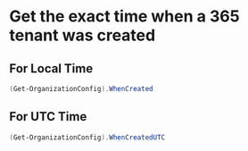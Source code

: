 # Get the exact time when a 365 tenant was created

## For Local Time

```powershell
(Get-OrganizationConfig).WhenCreated
```
## For UTC Time

```powershell
(Get-OrganizationConfig).WhenCreatedUTC
```
